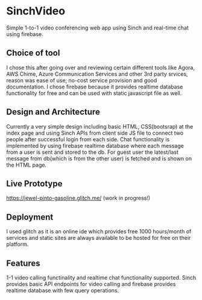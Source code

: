 # SinchVideo

Simple 1-to-1 video conferencing web app using Sinch and real-time chat using firebase.

## Choice of tool

I chose this after going over and reviewing certain different tools like Agora, AWS Chime, Azure Communication Services and other 3rd party srvices, reason was ease of use, no-cost service provision and good documentation. I chose firebase because it provides realtime database functionality for free and can be used with static javascript file as well.

## Design and Architecture

Currently a very simple design including basic HTML, CSS(bootsrap) at the index page and using Sinch APIs from client side JS file to connect two people after successful login from each side. Chat functionality is implemented by using firebase realtime database where each message from a user is sent and stored to the db. For guest user the latest/last message from db(which is from the other user) is fetched and is shown on the HTML page. 
 
## Live Prototype

https://jewel-pinto-gasoline.glitch.me/ (work in progress!)

## Deployment

I used glitch as it is an online ide which provides free 1000 hours/month of services and static sites are always available to be hosted for free on their platform.

## Features

1-1 video calling functinality and realtime chat functionality supported. Sinch provides basic API endpoints for video calling and firebase provides realtime database with few query operations.
